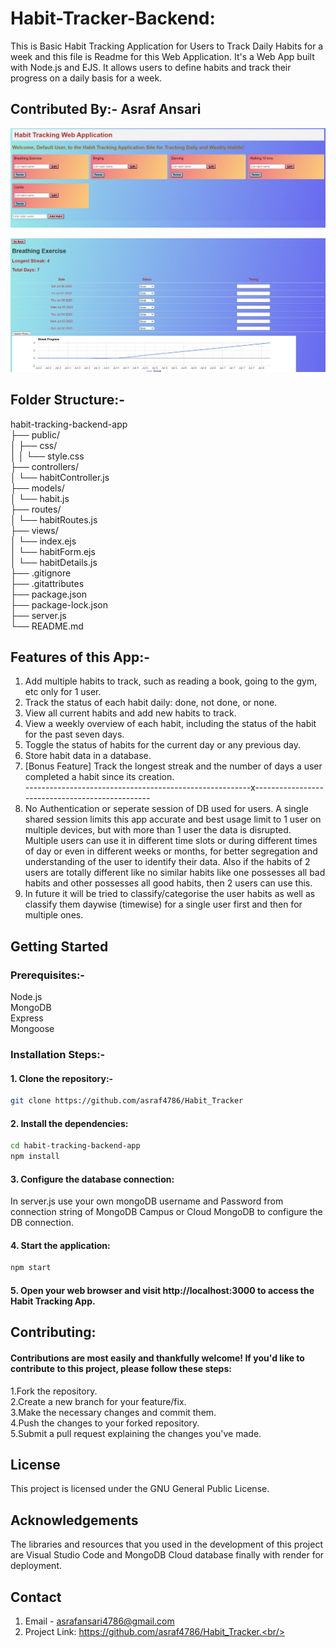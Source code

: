 # Habit-Tracker-Backend:

This is Basic Habit Tracking Application for Users to Track Daily Habits for a week and this file is Readme for this Web Application.
It's a Web App built with Node.js and EJS. It allows users to define habits and track their progress on a daily basis for a week.

## Contributed By:- Asraf Ansari

![image](image\252058126-5c854218-a61c-4142-8715-1720fa48de2a.png)

![image](image\252058174-bc3a1896-f2fa-4335-a0cc-352a87cb973b.png)

## Folder Structure:-<br/>

habit-tracking-backend-app<br/>
├── public/<br/>
│ ├── css/<br/>
│ │ └── style.css<br/>
├── controllers/<br/>
│ └── habitController.js<br/>
├── models/<br/>
│ └── habit.js<br/>
├── routes/<br/>
│ └── habitRoutes.js<br/>
├── views/<br/>
│ └── index.ejs<br/>
│ └── habitForm.ejs<br/>
│ └── habitDetails.js<br/>
├── .gitignore<br/>
├── .gitattributes<br/>
├── package.json<br/>
├── package-lock.json<br/>
├── server.js<br/>
└── README.md<br/>

## Features of this App:-<br/>

1. Add multiple habits to track, such as reading a book, going to the gym, etc only for 1 user.<br/>
2. Track the status of each habit daily: done, not done, or none.<br/>
3. View all current habits and add new habits to track.<br/>
4. View a weekly overview of each habit, including the status of the habit for the past seven days.<br/>
5. Toggle the status of habits for the current day or any previous day.<br/>
6. Store habit data in a database.<br/>
7. [Bonus Feature] Track the longest streak and the number of days a user completed a habit since its creation.<br/>
   --------------------------------------------------------x------------------------------------------------<br/>
8. No Authentication or seperate session of DB used for users. A single shared session limits this app accurate and best usage limit to 1 user on multiple devices, but with more than 1 user the data is disrupted. Multiple users can use it in different time slots or during different times of day or even in different weeks or months, for better segregation and understanding of the user to identify their data. Also if the habits of 2 users are totally different like no similar habits like one possesses all bad habits and other possesses all good habits, then 2 users can use this.<br/>
9. In future it will be tried to classify/categorise the user habits as well as classify them daywise (timewise) for a single user first and then for multiple ones.<br/>

## Getting Started<br/>

### Prerequisites:-<br/>

Node.js <br/>
MongoDB <br/>
Express <br/>
Mongoose <br/>

### Installation Steps:- <br/>

#### 1. Clone the repository:- <br/>

```bash
git clone https://github.com/asraf4786/Habit_Tracker
```

#### 2. Install the dependencies:<br/>

```bash
cd habit-tracking-backend-app
npm install
```

#### 3. Configure the database connection:<br/>

In server.js use your own mongoDB username and Password from connection string of MongoDB Campus or Cloud MongoDB to configure the DB connection.

#### 4. Start the application:<br/>

```bash
npm start
```

#### 5. Open your web browser and visit http://localhost:3000 to access the Habit Tracking App.<br/>

## Contributing:<br/>

#### Contributions are most easily and thankfully welcome! If you'd like to contribute to this project, please follow these steps:<br/>

1.Fork the repository.<br/>
2.Create a new branch for your feature/fix.<br/>
3.Make the necessary changes and commit them.<br/>
4.Push the changes to your forked repository.<br/>
5.Submit a pull request explaining the changes you've made.<br/>

## License<br/>

This project is licensed under the GNU General Public License.<br/>

## Acknowledgements<br/>

The libraries and resources that you used in the development of this project are Visual Studio Code and MongoDB Cloud database finally with render for deployment.<br/>

## Contact<br/>

1. Email - asrafansari4786@gmail.com<br/>
2. Project Link: https://github.com/asraf4786/Habit_Tracker.<br/>
